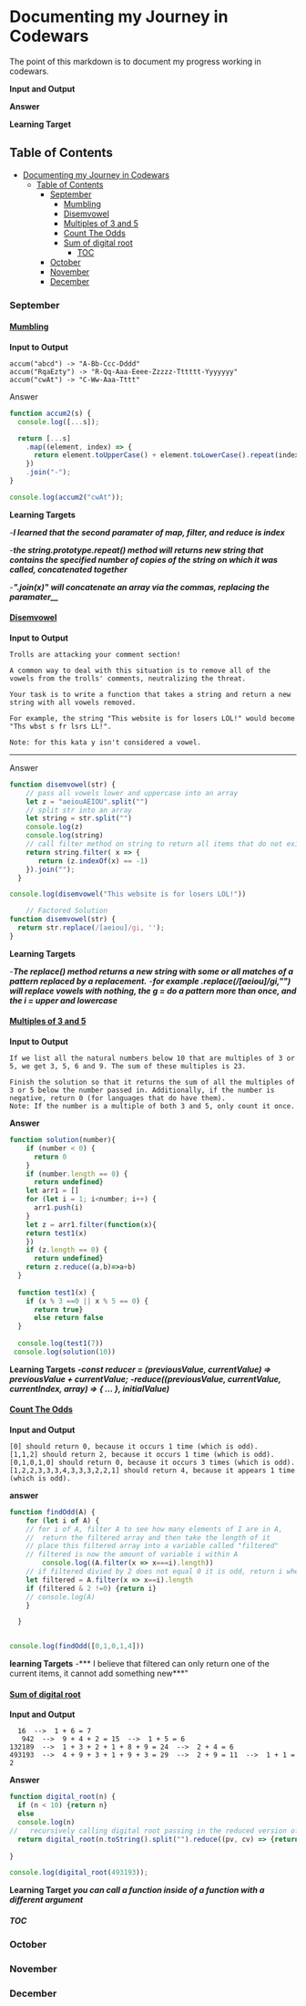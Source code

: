 # Documenting my Journey in Codewars
The point of this markdown is to document my progress working in codewars.

**Input and Output**

**Answer**

**Learning Target**

## Table of Contents
- [Documenting my Journey in Codewars](#documenting-my-journey-in-codewars)
  - [Table of Contents](#table-of-contents)
    - [September](#september)
      - [Mumbling](#mumbling)
      - [Disemvowel](#disemvowel)
      - [Multiples of 3 and 5](#multiples-of-3-and-5)
      - [Count The Odds](#count-the-odds)
      - [Sum of digital root](#sum-of-digital-root)
        - [TOC](#toc)
    - [October](#october)
    - [November](#november)
    - [December](#december)
### September
#### [Mumbling](September/mumbling.js)
**Input to Output**
```
accum("abcd") -> "A-Bb-Ccc-Dddd"
accum("RqaEzty") -> "R-Qq-Aaa-Eeee-Zzzzz-Tttttt-Yyyyyyy"
accum("cwAt") -> "C-Ww-Aaa-Tttt"
```
Answer
```JavaScript
function accum2(s) {
  console.log([...s]);

  return [...s]
    .map((element, index) => {
      return element.toUpperCase() + element.toLowerCase().repeat(index);
    })
    .join("-");
}

console.log(accum2("cwAt"));
```
**Learning Targets**

-***I learned that the second paramater of map, filter, and reduce is index***

-***the string.prototype.repeat() method will returns new string that contains the specified number of copies of the string on which it was called, concatenated together***

-***".join(x)" will concatenate an array via the commas, replacing the paramater__***
#### [Disemvowel](September/disemvowel.js)
**Input to Output**
```
Trolls are attacking your comment section!

A common way to deal with this situation is to remove all of the vowels from the trolls' comments, neutralizing the threat.

Your task is to write a function that takes a string and return a new string with all vowels removed.

For example, the string "This website is for losers LOL!" would become "Ths wbst s fr lsrs LL!".

Note: for this kata y isn't considered a vowel.
```

---
Answer
```JavaScript
function disemvowel(str) {
    // pass all vowels lower and uppercase into an array
    let z = "aeiouAEIOU".split("")
    // split str into an array
    let string = str.split("")
    console.log(z)
    console.log(string)
    // call filter method on string to return all items that do not exist in the z (vowels) array, it then joins these items with the join method
    return string.filter( x => {
       return (z.indexOf(x) == -1)
    }).join("");
  }

console.log(disemvowel("This website is for losers LOL!"))

    // Factored Solution
function disemvowel(str) {
  return str.replace(/[aeiou]/gi, '');
}
```
**Learning Targets**

-***The replace() method returns a new string with some or all matches of a pattern replaced by a replacement.***
-***for example .replace(/[aeiou]/gi,"") will replace vowels with nothing, the g = do a pattern more than once, and the i = upper and lowercase***

#### [Multiples of 3 and 5](September/multiples3and5.js)
**Input to Output**
```
If we list all the natural numbers below 10 that are multiples of 3 or 5, we get 3, 5, 6 and 9. The sum of these multiples is 23.

Finish the solution so that it returns the sum of all the multiples of 3 or 5 below the number passed in. Additionally, if the number is negative, return 0 (for languages that do have them).
Note: If the number is a multiple of both 3 and 5, only count it once.
```

**Answer**
```JavaScript
function solution(number){
    if (number < 0) {
      return 0
    }
    if (number.length == 0) {
      return undefined}
    let arr1 = []
    for (let i = 1; i<number; i++) {
      arr1.push(i)
    }
    let z = arr1.filter(function(x){
    return test1(x)
    })
    if (z.length == 0) {
      return undefined}
    return z.reduce((a,b)=>a+b)
  }
  
  function test1(x) {
    if (x % 3 ==0 || x % 5 == 0) {
      return true}
      else return false
  }
  
  console.log(test1(7))
 console.log(solution(10))
 ```
 **Learning Targets**
 ***-const reducer = (previousValue, currentValue) => previousValue + currentValue;***
 ***-reduce((previousValue, currentValue, currentIndex, array) => { ... }, initialValue)***

#### [Count The Odds](September/amountofodds.js)
**Input and Output**
```[7] should return 7, because it occurs 1 time (which is odd).
[0] should return 0, because it occurs 1 time (which is odd).
[1,1,2] should return 2, because it occurs 1 time (which is odd).
[0,1,0,1,0] should return 0, because it occurs 3 times (which is odd).
[1,2,2,3,3,3,4,3,3,3,2,2,1] should return 4, because it appears 1 time (which is odd).
```
**answer**
```JavaScript
function findOdd(A) {
    for (let i of A) {
    // for i of A, filter A to see how many elements of I are in A,
    //  return the filtered array and then take the length of it 
    // place this filtered array into a variable called "filtered" 
    // filtered is now the amount of variable i within A
        console.log((A.filter(x => x===i).length))
    // if filtered divied by 2 does not equal 0 it is odd, return i when its filtered length is odd
    let filtered = A.filter(x => x==i).length
    if (filtered & 2 !=0) {return i}
    // console.log(A)
    }

  }


console.log(findOdd([0,1,0,1,4]))
```
**learning Targets**
-*** I believe that filtered can only return one of the current items, it cannot add something new***"

#### [Sum of digital root](September/sumofdigitalroot.js)
**Input and Output**
```
  16  -->  1 + 6 = 7
   942  -->  9 + 4 + 2 = 15  -->  1 + 5 = 6
132189  -->  1 + 3 + 2 + 1 + 8 + 9 = 24  -->  2 + 4 = 6
493193  -->  4 + 9 + 3 + 1 + 9 + 3 = 29  -->  2 + 9 = 11  -->  1 + 1 = 2
```
**Answer**

```JavaScript
function digital_root(n) {
  if (n < 10) {return n} 
  else
  console.log(n)
//   recursively calling digital root passing in the reduced version of n as the new n
  return digital_root(n.toString().split("").reduce((pv, cv) => {return pv + +cv}, 0));
    
}

console.log(digital_root(493193));
```

**Learning Target**
***you can call a function inside of a function with a different argument***
##### [TOC](#table-of-contents)

### October
### November
### December